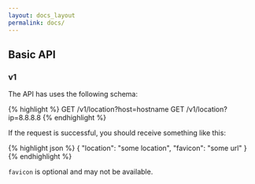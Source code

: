 ```yaml
---
layout: docs_layout
permalink: docs/
---
```


## Basic API

### v1

The API has uses the following schema:

{% highlight %}
GET /v1/location?host=hostname
GET /v1/location?ip=8.8.8.8
{% endhighlight %}

If the request is successful, you should receive something like this:

{% highlight json %}
{
  "location": "some location",
  "favicon": "some url"
}
{% endhighlight %}

`favicon` is optional and may not be available.